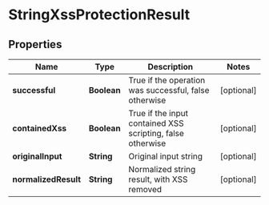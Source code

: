 
# StringXssProtectionResult

## Properties
Name | Type | Description | Notes
------------ | ------------- | ------------- | -------------
**successful** | **Boolean** | True if the operation was successful, false otherwise |  [optional]
**containedXss** | **Boolean** | True if the input contained XSS scripting, false otherwise |  [optional]
**originalInput** | **String** | Original input string |  [optional]
**normalizedResult** | **String** | Normalized string result, with XSS removed |  [optional]



